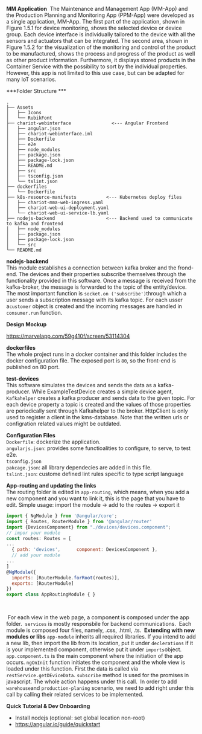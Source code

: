 **MM Application**
​
The Maintenance and Management App (MM-App) and the Production Planning and Monitoring App (PPM-App) were developed as a single application, MM-App. The first part of the application, shown in Figure 1.5.1 for device monitoring, shows the selected device or device group. Each device interface is individually tailored to the device with all the sensors and actuators that can be integrated. The second area, shown in Figure 1.5.2 for the visualization of the monitoring and control of the product to be manufactured, shows the process and progress of the product as well as other product information. Furthermore, it displays stored products in the Container Service with the possibility to sort by the individual properties. However, this app is not limited to this use case, but can be adapted for many IoT scenarios.

***Folder Structure ***


```
.  
├── Assets
│   ├── Icons
│   └── RubikFont
├── chariot-webinterface               <--- Angular Frontend
│   ├── angular.json
│   ├── chariot-webinterface.iml
│   ├── Dockerfile
│   ├── e2e
│   ├── node_modules
│   ├── package.json
│   ├── package-lock.json
│   ├── README.md
│   ├── src
│   ├── tsconfig.json
│   └── tslint.json
├── dockerfiles                       
│   └── Dockerfile
├── k8s-resource-manifests           <--- Kubernetes deploy files
│   ├── chariot-mma-web-ingress.yaml
│   ├── chariot-web-ui-deployment.yaml
│   └── chariot-web-ui-service-lb.yaml
├── nodejs-backend                   <--- Backend used to communicate to kafka and frontend
│   ├── node_modules
│   ├── package.json
│   ├── package-lock.json
│   └── src
└── README.md
```

**nodejs-backend**  
​
This module establishes a connection between kafka broker and the frond-end. The devices and their properties subscribe themselves through the functionality provided in this software. Once a message is received from the kafka-broker, the message is forwarded to the topic of the entity/device.
​
The most important function is `socket.on ('subscribe')`through which a user sends a subscription message with its kafka topic. For each usser a`customer` object is created and the incoming messages are handled in `consumer.run` function.

**Design Mockup**

https://marvelapp.com/59g410f/screen/53114304
 
**dockerfiles**  
​
The whole project runs in a docker container and this folder includes the docker configuration file. The exposed port is `80`, so the front-end is published on 80 port.

**test-devices**  
​
This software simulates the devices and sends the data as a kafka-producer. While ExampleTestDevice creates a simple device agent, `Kafkahelper` creates a kafka producer and sends data to the given topic. For each device property a topic is created and the values of those properties are periodically sent through Kafkahelper to the broker. HttpClient is only used to register a client in the kms-database. Note that the written urls or configration related values might be outdated.


**Configuration Files**  
​
`Dockerfile`: dockerize the application.  
​
`angularjs.json`: provides some functioalities to configure, to serve, to test e2e.  
​
`tsconfig.json`  
​
`pakcage.json`: all library dependecies are added in this file.  
​
`tslint.json`: custome defined lint rules specific to type script language  


**App-routing and updating the links**  
​
The routing folder is edited in `app-routing`, which means, when you add a new 
component and you want to link it, this is the page that you have to edit. 
Simple usage: import the module -> add to the routes -> export it
​
```javascript
import { NgModule } from '@angular/core';
import { Routes, RouterModule } from '@angular/router'
import {DevicesComponent} from "./devices/devices.component";
// impor your module
const routes: Routes = [
...
  { path: 'devices',      component: DevicesComponent },
  // add your module
...
]
@NgModule({
  imports: [RouterModule.forRoot(routes)],
  exports: [RouterModule]
})
export class AppRoutingModule { }
​
​
```
​
For each view in the web page, a component is composed under the app folder.
​
`services` is  mostly responsbile for backend communications.
​
Each module is composed four files, namely, .css, .html, .ts.
​
**Extending with new modules or libs**
​
`app-module` inherits all required libraries. If you intend to add a new lib, then import the lib from its location, put it under `declerations` if it is your implemented component, otherwise put it under `imports`object. 
​
​
​
`app.component.ts` is the main component where the initiation of the app occurs. `ngOnInit` function initiates the component and the whole view is loaded under this function. First the data is called via `restService.getDEviceData`. `subscribe` method is used for the promises in javascript. The whole action happens under this call. 
​
In order to add `warehouse`and `production-planing` scenario, we need to add right under this call by calling their related services to be implemented. 

**Quick Tutorial & Dev Onboarding**

* Install nodejs (optional: set global location non-root)
* https://angular.io/guide/quickstart

